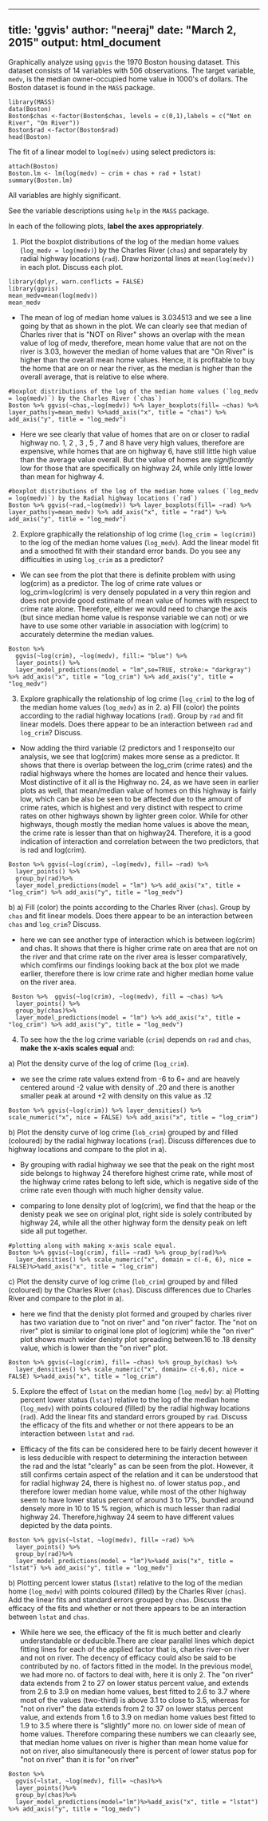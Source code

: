 
---
title: 'ggvis'
author: "neeraj"
date: "March 2, 2015"
output: html_document
---

Graphically analyze using `ggvis` the 1970 Boston housing dataset. This dataset consists of 14 variables with 506 observations. The target variable, `medv`, is the median owner-occupied home value in 1000's of dollars. The Boston dataset is found in the `MASS` package. 
```{r}
library(MASS)
data(Boston)
Boston$chas <-factor(Boston$chas, levels = c(0,1),labels = c("Not on River", "On River"))
Boston$rad <-factor(Boston$rad)
head(Boston)
```

The fit of a linear model to `log(medv)` using select predictors is:
```{r}
attach(Boston)
Boston.lm <- lm(log(medv) ~ crim + chas + rad + lstat)
summary(Boston.lm)
```
All variables are highly significant.

See the variable descriptions using `help` in the `MASS` package.

In each of the following plots, **label the axes appropriately**.

1. Plot the boxplot distributions of the log of the median home values (`log_medv = log(medv)`) by the Charles River (`chas`) and separately by radial highway locations (`rad`). Draw horizontal lines at `mean(log(medv))` in each plot. Discuss each plot.

```{r}
library(dplyr, warn.conflicts = FALSE)
library(ggvis)
mean_medv=mean(log(medv))
mean_medv
```

* The mean of log of median home values is 3.034513 and we see a line going by that as shown in the plot. We can clearly see that median of Charles river that is "NOT on River" shows an overlap with the mean value of log of medv, therefore, mean home value that are not on the river is 3.03, however the median of home values that are "On River"
is higher than the overall mean home values. Hence, it is profitable to buy the home that are on or near the river, as the median is higher than the overall average, that is relative to else where.

```{r}
#boxplot distributions of the log of the median home values (`log_medv = log(medv)`) by the Charles River (`chas`)
Boston %>% ggvis(~chas,~log(medv)) %>% layer_boxplots(fill= ~chas) %>% layer_paths(y=mean_medv) %>%add_axis("x", title = "chas") %>% add_axis("y", title = "log_medv")
```


* Here we see clearly that value of homes that are on or closer to radial highway no. $1$, $2$ , $3$ , $5$ , $7$ and $8$ have very high values, therefore are expensive, while homes that are on highway $6$, have still little high value than the average value overall. But the value of homes are $significantly$ low for those that are specifically on highway $24$, while only little lower than mean for highway $4$.

```{r}
#boxplot distributions of the log of the median home values (`log_medv = log(medv)`) by the Radial highway locations (`rad`)
Boston %>% ggvis(~rad,~log(medv)) %>% layer_boxplots(fill= ~rad) %>% layer_paths(y=mean_medv) %>% add_axis("x", title = "rad") %>% add_axis("y", title = "log_medv")
```

2. Explore graphically the relationship of log crime (`log_crim = log(crim)`) to the log of the median home values (`log_medv`). Add the linear model fit and a smoothed fit with their standard error bands. Do you see any difficulties in using `log_crim` as a predictor? 

* We can see from the plot that there is definite problem with using log(crim) as a predictor. The log of crime rate values or log_crim=log(crim) is very densely populated in a very thin region and does not provide good estimate of mean value of homes with respect to crime rate alone. Therefore, either we would need to change the axis (but since median home value is response variable we can not) or we have to use some other variable in association with log(crim) to accurately determine the median values.

```{r}
Boston %>% 
  ggvis(~log(crim), ~log(medv), fill:= "blue") %>%
  layer_points() %>%
  layer_model_predictions(model = "lm",se=TRUE, stroke:= "darkgray") %>% add_axis("x", title = "log_crim") %>% add_axis("y", title = "log_medv")
```


3. Explore graphically the relationship of log crime (`log_crim`) to the log of the median home values (`log_medv`) as in 2.
a) Fill (color) the points according to the radial highway locations (`rad`). Group by `rad` and fit linear models. Does there appear to be an interaction between `rad` and `log_crim`? Discuss.

* Now adding the third variable (2 predictors and 1 response)to our analysis, we see that log(crim) makes more sense as a predictor. It shows that there is overlap between the log_crim (crime rates) and the radial highways where the homes are located and hence their values. Most distinctive of it all is the Highway no. 24, as we have seen in earlier plots as well, that mean/median value of homes on this highway is fairly low, which can be also be seen to be affected due to the amount of crime rates, which is highest and very distinct with respect to crime rates on other highways shown by lighter green color. While for other highways, though mostly the median home values is above the mean, the crime rate is lesser than that on highway24. Therefore, it is a good indication of interaction and correlation between the two predictors, that is rad and log(crim).

```{r}
Boston %>% ggvis(~log(crim), ~log(medv), fill= ~rad) %>% 
  layer_points() %>% 
  group_by(rad)%>%
  layer_model_predictions(model = "lm") %>% add_axis("x", title = "log_crim") %>% add_axis("y", title = "log_medv")
```
b) a) Fill (color) the points according to the Charles River (`chas`). Group by `chas` and fit linear models. Does there appear to be an interaction between `chas` and `log_crim`? Discuss.

* here we can see another type of interaction which is between log(crim) and chas. It shows that there is higher crime rate on area that are not on the river and that crime rate on the river area is lesser comparatively, which comfirms our findings looking back at the box plot we made earlier, therefore there is low crime rate and higher median home value on the river area.

```{r}
 Boston %>%  ggvis(~log(crim), ~log(medv), fill = ~chas) %>% 
  layer_points() %>% 
  group_by(chas)%>%
  layer_model_predictions(model = "lm") %>% add_axis("x", title = "log_crim") %>% add_axis("y", title = "log_medv")
```

4. To see how the the log crime variable (`crim`) depends on `rad` and `chas`, **make the x-axis scales equal** and:

a) Plot the density curve of the log of crime (`log_crim`).

* we see the crime rate values extend from -6 to 6+ and are heavely centered around -2 value with density of .20 and there is another smaller peak at around +2 with density on this value as .12

```{r}
Boston %>% ggvis(~log(crim)) %>% layer_densities() %>% scale_numeric("x", nice = FALSE) %>% add_axis("x", title = "log_crim")
```

b) Plot the density curve of  log crime (`lob_crim`) grouped by and filled (coloured) by the radial highway locations (`rad`). Discuss differences due to highway locations and compare to the plot in a).

* By grouping with radial highway we see that the peak on the right most side belongs to highway 24 therefore highest crime rate, while most of the highway crime rates belong to left side, which is negative side of the crime rate even though with much higher density value. 

* comparing to lone density plot of log(crim), we find that the heap or the denisty peak we see on original plot, right side is solely contributed by highway 24, while all the other highway form the density peak on left side all put together. 

```{r}
#plotting along with making x-axis scale equal.
Boston %>% ggvis(~log(crim), fill= ~rad) %>% group_by(rad)%>%
  layer_densities() %>% scale_numeric("x", domain = c(-6, 6), nice = FALSE)%>%add_axis("x", title = "log_crim")
```

c) Plot the density curve of  log crime (`lob_crim`) grouped by and filled (coloured) by the Charles River (`chas`). Discuss differences due to Charles River and compare to the plot in a).

* here we find that the denisty plot formed and grouped by charles river has two variation due to "not on river" and "on river" factor. The "not on river" plot is similar to original lone plot of log(crim) while the "on river" plot shows much wider denisty plot spreading between.16 to .18 density value, which is lower than the "on river" plot.

```{r}
Boston %>% ggvis(~log(crim), fill= ~chas) %>% group_by(chas) %>% 
  layer_densities() %>% scale_numeric("x", domain= c(-6,6), nice = FALSE) %>%add_axis("x", title = "log_crim")
```

5. Explore the effect of `lstat` on the median home (`log_medv`) by:
a) Plotting percent lower status (`lstat`) relative to the log of the median home (`log_medv`) with points coloured (filled) by the radial highway locations (`rad`). Add the linear fits and standard errors grouped by `rad`. Discuss the efficacy of the fits and whether or not there appears to be an interaction between `lstat` and `rad`.

*  Efficacy of the fits can be considered here to be fairly decent however it is less deducible with respect to determining the interaction between the rad and the lstat "clearly" as can be seen from the plot. However, it still confirms certain aspect of the relation and it can be understood that for radial highway 24, there is highest no. of lower status pop., and therefore lower median home value, while most of the other highway seem to have lower status percent of around 3 to 17%, bundled around densely more in 10 to 15 % region, which is much lesser than radial highway 24. Therefore,highway 24 seem to have different values depicted by the data points.

```{r}
Boston %>% ggvis(~lstat, ~log(medv), fill= ~rad) %>% 
  layer_points() %>%  
  group_by(rad)%>%
  layer_model_predictions(model = "lm")%>%add_axis("x", title = "lstat") %>% add_axis("y", title = "log_medv")
```

b)  Plotting percent lower status (`lstat`) relative to the log of the median home (`log_medv`) with points coloured (filled) by the Charles River (`chas`). Add the linear fits and standard errors grouped by `chas`. Discuss the efficacy of the fits and whether or not there appears to be an interaction between `lstat` and `chas`.

* While here we see, the efficacy of the fit is much better and clearly understandable or deducible.There are clear parallel lines which depict fitting lines for each of the applied factor that is, charles river-on river and not on river. The decency of efficacy could also be said to be contributed by no. of factors fitted in the model. In the previous model, we had more no. of factors to deal with, here it is only 2. The "on river" data extends from 2 to 27 on lower status percent value, and extends from 2.6 to 3.9 on median home values, best fitted to 2.6 to 3.7 where most of the values (two-third) is above 3.1 to close to 3.5, whereas for "not on river" the data extends from 2 to 37 on lower status percent value, and extends from 1.6 to 3.9 on median home values best fitted to 1.9 to 3.5 where there is "slightly" more no. on lower side of mean of home values. Therefore comparing these numbers we can cleaarly see, that median home values on river is higher than mean home value for not  on river, also simultaneously there is percent of lower status pop for "not on river" than it is for "on river" 

```{r}
Boston %>% 
  ggvis(~lstat, ~log(medv), fill= ~chas)%>% 
  layer_points()%>%
  group_by(chas)%>%
  layer_model_predictions(model="lm")%>%add_axis("x", title = "lstat") %>% add_axis("y", title = "log_medv")
```


 
